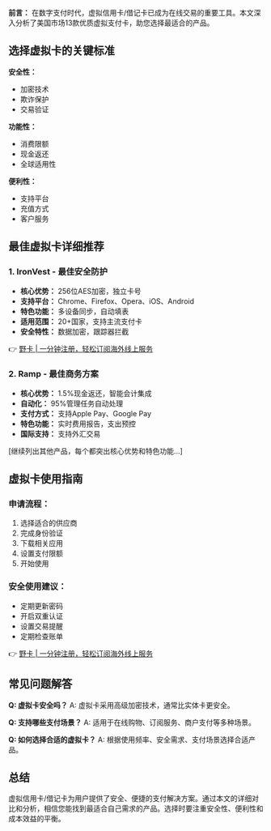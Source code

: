**前言：**
在数字支付时代，虚拟信用卡/借记卡已成为在线交易的重要工具。本文深入分析了美国市场13款优质虚拟支付卡，助您选择最适合的产品。

## 选择虚拟卡的关键标准

**安全性：**
- 加密技术
- 欺诈保护
- 交易验证

**功能性：**
- 消费限额
- 现金返还
- 全球适用性

**便利性：**
- 支持平台
- 充值方式
- 客户服务

## 最佳虚拟卡详细推荐

### 1. IronVest - 最佳安全防护
- **核心优势：** 256位AES加密，独立卡号
- **支持平台：** Chrome、Firefox、Opera、iOS、Android
- **特色功能：** 多设备同步，自动填表
- **适用范围：** 20+国家，支持主流支付卡
- **安全特性：** 数据加密，跟踪器拦截

👉 [野卡 | 一分钟注册，轻松订阅海外线上服务](https://bit.ly/bewildcard)

### 2. Ramp - 最佳商务方案
- **核心优势：** 1.5%现金返还，智能会计集成
- **自动化：** 95%管理任务自动处理
- **支付方式：** 支持Apple Pay、Google Pay
- **特色功能：** 实时费用报告，支出预控
- **国际支持：** 支持外汇交易

[继续列出其他产品，每个都突出核心优势和特色功能...]

## 虚拟卡使用指南

### 申请流程：
1. 选择适合的供应商
2. 完成身份验证
3. 下载相关应用
4. 设置支付限额
5. 开始使用

### 安全使用建议：
- 定期更新密码
- 开启双重认证
- 设置交易提醒
- 定期检查账单

👉 [野卡 | 一分钟注册，轻松订阅海外线上服务](https://bit.ly/bewildcard)

## 常见问题解答

**Q: 虚拟卡安全吗？**
A: 虚拟卡采用高级加密技术，通常比实体卡更安全。

**Q: 支持哪些支付场景？**
A: 适用于在线购物、订阅服务、商户支付等多种场景。

**Q: 如何选择合适的虚拟卡？**
A: 根据使用频率、安全需求、支付场景选择合适产品。

## 总结

虚拟信用卡/借记卡为用户提供了安全、便捷的支付解决方案。通过本文的详细对比和分析，相信您能找到最适合自己需求的产品。选择时要注重安全性、便利性和成本效益的平衡。